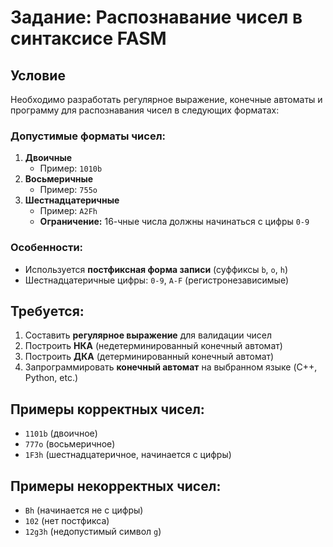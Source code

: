 # Задание: Распознавание чисел в синтаксисе FASM

## Условие
Необходимо разработать регулярное выражение, конечные автоматы и программу для распознавания чисел в следующих форматах:

### Допустимые форматы чисел:
1. **Двоичные**  
   - Пример: `1010b`
2. **Восьмеричные**  
   - Пример: `755o`
3. **Шестнадцатеричные**  
   - Пример: `A2Fh`  
   - **Ограничение:** 16-чные числа должны начинаться с цифры `0-9`

### Особенности:
- Используется **постфиксная форма записи** (суффиксы `b`, `o`, `h`)
- Шестнадцатеричные цифры: `0-9`, `A-F` (регистронезависимые)

## Требуется:
1. Составить **регулярное выражение** для валидации чисел
2. Построить **НКА** (недетерминированный конечный автомат)
3. Построить **ДКА** (детерминированный конечный автомат)
4. Запрограммировать **конечный автомат** на выбранном языке (C++, Python, etc.)

## Примеры корректных чисел:
- `1101b` (двоичное)
- `777o` (восьмеричное)
- `1F3h` (шестнадцатеричное, начинается с цифры)

## Примеры некорректных чисел:
- `Bh` (начинается не с цифры)
- `102` (нет постфикса)
- `12g3h` (недопустимый символ `g`)